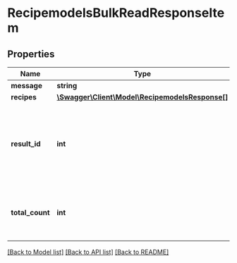 # RecipemodelsBulkReadResponseItem

## Properties
Name | Type | Description | Notes
------------ | ------------- | ------------- | -------------
**message** | **string** |  | [optional] 
**recipes** | [**\Swagger\Client\Model\RecipemodelsResponse[]**](RecipemodelsResponse.md) |  | [optional] 
**result_id** | **int** | id of the response, if requested 3 read requests each ID represents 1 response item | [optional] 
**total_count** | **int** | total number of records (ignores skip &amp; take parameters) | [optional] 

[[Back to Model list]](../README.md#documentation-for-models) [[Back to API list]](../README.md#documentation-for-api-endpoints) [[Back to README]](../README.md)


